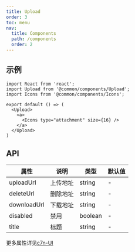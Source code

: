 ```yaml
---
title: Upload
order: 3
toc: menu
nav:
  title: Components
  path: /components
  order: 2
---
```


## 示例

```tsx | pure
import React from 'react';
import Upload from '@common/components/Upload';
import Icons from '@common/components/Icons';

export default () => (
  <Upload>
    <a>
      <Icons type="attachment" size={16} />
    </a>
  </Upload>
)
```

## API

属性 | 说明 | 类型 | 默认值
-----|-----|-----|------
uploadUrl | 上传地址 | string | -
deleteUrl | 删除地址 | string | -
downloadUrl | 下载地址 | string | -
disabled | 禁用 | boolean | -
title | 标题 | string | -

更多属性详见[c7n-UI](https://open-hand.gitee.io/choerodon-ui/zh/cmp/data-entry/file-upload#API)
